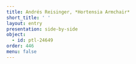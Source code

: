 ```yaml
---
title: Andrés Reisinger, *Hortensia Armchair*
short_title: ' '
layout: entry
presentation: side-by-side
object:
  - id: ptl-24649
order: 446
menu: false
---
```

